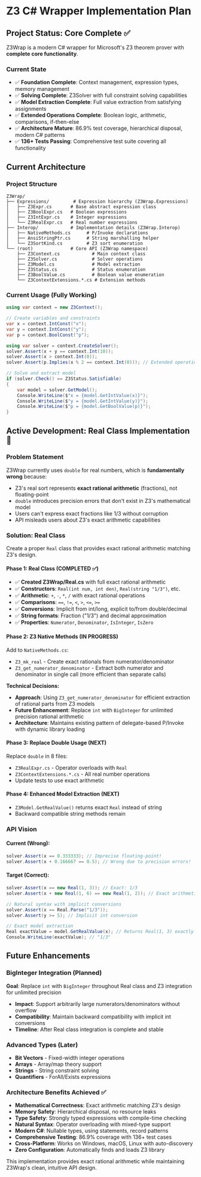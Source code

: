 # Z3 C# Wrapper Implementation Plan

## Project Status: Core Complete ✅

Z3Wrap is a modern C# wrapper for Microsoft's Z3 theorem prover with **complete core functionality**.

### Current State
- ✅ **Foundation Complete**: Context management, expression types, memory management
- ✅ **Solving Complete**: Z3Solver with full constraint solving capabilities
- ✅ **Model Extraction Complete**: Full value extraction from satisfying assignments
- ✅ **Extended Operations Complete**: Boolean logic, arithmetic, comparisons, if-then-else
- ✅ **Architecture Mature**: 86.9% test coverage, hierarchical disposal, modern C# patterns
- ✅ **136+ Tests Passing**: Comprehensive test suite covering all functionality

## Current Architecture

### Project Structure
```
Z3Wrap/
├── Expressions/         # Expression hierarchy (Z3Wrap.Expressions)
│   ├── Z3Expr.cs       # Base abstract expression class
│   ├── Z3BoolExpr.cs   # Boolean expressions
│   ├── Z3IntExpr.cs    # Integer expressions  
│   └── Z3RealExpr.cs   # Real number expressions
├── Interop/            # Implementation details (Z3Wrap.Interop)
│   ├── NativeMethods.cs      # P/Invoke declarations
│   ├── AnsiStringPtr.cs      # String marshalling helper
│   └── Z3SortKind.cs         # Z3 sort enumeration
└── (root)              # Core API (Z3Wrap namespace)
    ├── Z3Context.cs            # Main context class
    ├── Z3Solver.cs             # Solver operations  
    ├── Z3Model.cs              # Model extraction
    ├── Z3Status.cs             # Status enumeration
    ├── Z3BoolValue.cs          # Boolean value enumeration
    └── Z3ContextExtensions.*.cs # Extension methods
```

### Current Usage (Fully Working)
```csharp
using var context = new Z3Context();

// Create variables and constraints
var x = context.IntConst("x");
var y = context.IntConst("y");
var p = context.BoolConst("p");

using var solver = context.CreateSolver();
solver.Assert(x + y == context.Int(10));
solver.Assert(x > context.Int(0));
solver.Assert(p.Implies(x % 2 == context.Int(0))); // Extended operations work!

// Solve and extract model
if (solver.Check() == Z3Status.Satisfiable)
{
    var model = solver.GetModel();
    Console.WriteLine($"x = {model.GetIntValue(x)}");
    Console.WriteLine($"y = {model.GetIntValue(y)}");
    Console.WriteLine($"p = {model.GetBoolValue(p)}");
}
```

## Active Development: Real Class Implementation 🔄

### Problem Statement
Z3Wrap currently uses `double` for real numbers, which is **fundamentally wrong** because:
- Z3's real sort represents **exact rational arithmetic** (fractions), not floating-point
- `double` introduces precision errors that don't exist in Z3's mathematical model  
- Users can't express exact fractions like 1/3 without corruption
- API misleads users about Z3's exact arithmetic capabilities

### Solution: Real Class
Create a proper `Real` class that provides exact rational arithmetic matching Z3's design.

#### Phase 1: Real Class (COMPLETED ✅)
- ✅ **Created Z3Wrap/Real.cs** with full exact rational arithmetic
- ✅ **Constructors**: `Real(int num, int den)`, `Real(string "1/3")`, etc.
- ✅ **Arithmetic**: `+`, `-`, `*`, `/` with exact rational operations
- ✅ **Comparisons**: `==`, `!=`, `<`, `>`, `<=`, `>=`
- ✅ **Conversions**: Implicit from int/long, explicit to/from double/decimal
- ✅ **String formats**: Fraction ("1/3") and decimal approximation
- ✅ **Properties**: `Numerator`, `Denominator`, `IsInteger`, `IsZero`

#### Phase 2: Z3 Native Methods (IN PROGRESS)
Add to `NativeMethods.cs`:
- `Z3_mk_real` - Create exact rationals from numerator/denominator  
- `Z3_get_numerator_denominator` - Extract both numerator and denominator in single call (more efficient than separate calls)

**Technical Decisions:**
- **Approach**: Using `Z3_get_numerator_denominator` for efficient extraction of rational parts from Z3 models
- **Future Enhancement**: Replace `int` with `BigInteger` for unlimited precision rational arithmetic
- **Architecture**: Maintains existing pattern of delegate-based P/Invoke with dynamic library loading

#### Phase 3: Replace Double Usage (NEXT)  
Replace `double` in 8 files:
- `Z3RealExpr.cs` - Operator overloads with `Real`
- `Z3ContextExtensions.*.cs` - All real number operations
- Update tests to use exact arithmetic

#### Phase 4: Enhanced Model Extraction (NEXT)
- `Z3Model.GetRealValue()` returns exact `Real` instead of string
- Backward compatible string methods remain

### API Vision

#### Current (Wrong):
```csharp
solver.Assert(x == 0.333333); // Imprecise floating-point!
solver.Assert(x + 0.166667 == 0.5); // Wrong due to precision errors!
```

#### Target (Correct):
```csharp
solver.Assert(x == new Real(1, 3)); // Exact: 1/3
solver.Assert(x + new Real(1, 6) == new Real(1, 2)); // Exact arithmetic!

// Natural syntax with implicit conversions
solver.Assert(x == Real.Parse("1/3"));
solver.Assert(y >= 5); // Implicit int conversion

// Exact model extraction
Real exactValue = model.GetRealValue(x); // Returns Real(1, 3) exactly
Console.WriteLine(exactValue); // "1/3"
```

## Future Enhancements

### BigInteger Integration (Planned)
**Goal**: Replace `int` with `BigInteger` throughout Real class and Z3 integration for unlimited precision
- **Impact**: Support arbitrarily large numerators/denominators without overflow
- **Compatibility**: Maintain backward compatibility with implicit int conversions
- **Timeline**: After Real class integration is complete and stable

### Advanced Types (Later)
- **Bit Vectors** - Fixed-width integer operations
- **Arrays** - Array/map theory support  
- **Strings** - String constraint solving
- **Quantifiers** - ForAll/Exists expressions

### Architecture Benefits Achieved ✅
- **Mathematical Correctness**: Exact arithmetic matching Z3's design
- **Memory Safety**: Hierarchical disposal, no resource leaks
- **Type Safety**: Strongly typed expressions with compile-time checking
- **Natural Syntax**: Operator overloading with mixed-type support
- **Modern C#**: Nullable types, using statements, record patterns
- **Comprehensive Testing**: 86.9% coverage with 136+ test cases
- **Cross-Platform**: Works on Windows, macOS, Linux with auto-discovery
- **Zero Configuration**: Automatically finds and loads Z3 library

This implementation provides exact rational arithmetic while maintaining Z3Wrap's clean, intuitive API design.